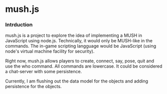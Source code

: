# mush.js

### Intrduction
mush.js is a project to explore the idea of implementing a MUSH in JavaScript using node.js. Technically, it would only be MUSH-like in the commands. The in-game scripting langguage would be JavaScript (using node's virtual machine facility for security).

Right now, mush.js allows players to create, connect, say, pose, quit and use the who command. All commands are lowercase. It could be considered a chat-server with some persistence.

Currently, I am flushing out the data model for the objects and adding persistence for the objects. 
